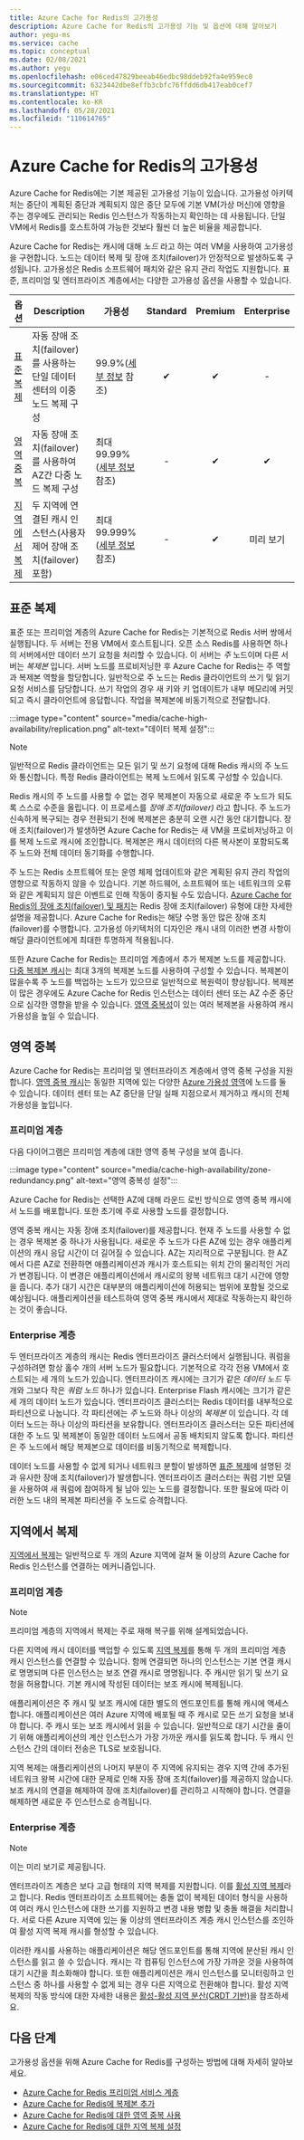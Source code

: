 ```yaml
---
title: Azure Cache for Redis의 고가용성
description: Azure Cache for Redis의 고가용성 기능 및 옵션에 대해 알아보기
author: yegu-ms
ms.service: cache
ms.topic: conceptual
ms.date: 02/08/2021
ms.author: yegu
ms.openlocfilehash: e06ced47829beeab46edbc98ddeb92fa4e959ec0
ms.sourcegitcommit: 6323442dbe8effb3cbfc76ffdd6db417eab0cef7
ms.translationtype: HT
ms.contentlocale: ko-KR
ms.lasthandoff: 05/28/2021
ms.locfileid: "110614765"
---
```

# <a name="high-availability-for-azure-cache-for-redis"></a>Azure Cache for Redis의 고가용성

Azure Cache for Redis에는 기본 제공된 고가용성 기능이 있습니다.  고가용성 아키텍처는 중단이 계획된 중단과 계획되지 않은 중단 모두에 기본 VM(가상 머신)에 영향을 주는 경우에도 관리되는 Redis 인스턴스가 작동하는지 확인하는 데 사용됩니다. 단일 VM에서 Redis를 호스트하여 가능한 것보다 훨씬 더 높은 비율을 제공합니다.

Azure Cache for Redis는 캐시에 대해 *노드* 라고 하는 여러 VM을 사용하여 고가용성을 구현합니다. 노드는 데이터 복제 및 장애 조치(failover)가 안정적으로 발생하도록 구성됩니다. 고가용성은 Redis 소프트웨어 패치와 같은 유지 관리 작업도 지원합니다. 표준, 프리미엄 및 엔터프라이즈 계층에서는 다양한 고가용성 옵션을 사용할 수 있습니다.

| 옵션 | Description | 가용성 | Standard | Premium | Enterprise |
| ------------------- | ------- | ------- | :------: | :---: | :---: |
| [표준 복제](#standard-replication)| 자동 장애 조치(failover)를 사용하는 단일 데이터 센터의 이중 노드 복제 구성 | 99.9%([세부 정보](https://azure.microsoft.com/support/legal/sla/cache/v1_1/) 참조) |✔|✔|-|
| [영역 중복](#zone-redundancy) | 자동 장애 조치(failover)를 사용하여 AZ간 다중 노드 복제 구성 | 최대 99.99%([세부 정보](https://azure.microsoft.com/support/legal/sla/cache/v1_1/) 참조) |-|✔|✔|
| [지역에서 복제](#geo-replication) | 두 지역에 연결된 캐시 인스턴스(사용자 제어 장애 조치(failover) 포함) | 최대 99.999%([세부 정보](https://azure.microsoft.com/support/legal/sla/cache/v1_1/) 참조) |-|✔|미리 보기|

## <a name="standard-replication"></a>표준 복제

표준 또는 프리미엄 계층의 Azure Cache for Redis는 기본적으로 Redis 서버 쌍에서 실행됩니다. 두 서버는 전용 VM에서 호스트됩니다. 오픈 소스 Redis를 사용하면 하나의 서버에서만 데이터 쓰기 요청을 처리할 수 있습니다. 이 서버는 *주* 노드이며 다른 서버는 *복제본* 입니다. 서버 노드를 프로비저닝한 후 Azure Cache for Redis는 주 역할과 복제본 역할을 할당합니다. 일반적으로 주 노드는 Redis 클라이언트의 쓰기 및 읽기 요청 서비스를 담당합니다. 쓰기 작업의 경우 새 키와 키 업데이트가 내부 메모리에 커밋되고 즉시 클라이언트에 응답합니다. 작업을 복제본에 비동기적으로 전달합니다.

:::image type="content" source="media/cache-high-availability/replication.png" alt-text="데이터 복제 설정":::

>[!NOTE]
>일반적으로 Redis 클라이언트는 모든 읽기 및 쓰기 요청에 대해 Redis 캐시의 주 노드와 통신합니다. 특정 Redis 클라이언트는 복제 노드에서 읽도록 구성할 수 있습니다.
>
>

Redis 캐시의 주 노드를 사용할 수 없는 경우 복제본이 자동으로 새로운 주 노드가 되도록 스스로 수준을 올립니다. 이 프로세스를 *장애 조치(failover)* 라고 합니다. 주 노드가 신속하게 복구되는 경우 전환되기 전에 복제본은 충분히 오랜 시간 동안 대기합니다. 장애 조치(failover)가 발생하면 Azure Cache for Redis는 새 VM을 프로비저닝하고 이를 복제 노드로 캐시에 조인합니다. 복제본은 캐시 데이터의 다른 복사본이 포함되도록 주 노드와 전체 데이터 동기화를 수행합니다.

주 노드는 Redis 소프트웨어 또는 운영 체제 업데이트와 같은 계획된 유지 관리 작업의 영향으로 작동하지 않을 수 있습니다. 기본 하드웨어, 소프트웨어 또는 네트워크의 오류와 같은 계획되지 않은 이벤트로 인해 작동이 중지될 수도 있습니다. [Azure Cache for Redis의 장애 조치(failover) 및 패치](cache-failover.md)는 Redis 장애 조치(failover) 유형에 대한 자세한 설명을 제공합니다. Azure Cache for Redis는 해당 수명 동안 많은 장애 조치(failover)를 수행합니다. 고가용성 아키텍처의 디자인은 캐시 내의 이러한 변경 사항이 해당 클라이언트에게 최대한 투명하게 적용됩니다.

또한 Azure Cache for Redis는 프리미엄 계층에서 추가 복제본 노드를 제공합니다. [다중 복제본 캐시](cache-how-to-multi-replicas.md)는 최대 3개의 복제본 노드를 사용하여 구성할 수 있습니다. 복제본이 많을수록 주 노드를 백업하는 노드가 있으므로 일반적으로 복원력이 향상됩니다. 복제본이 많은 경우에도 Azure Cache for Redis 인스턴스는 데이터 센터 또는 AZ 수준 중단으로 심각한 영향을 받을 수 있습니다. [영역 중복성](#zone-redundancy)이 있는 여러 복제본을 사용하여 캐시 가용성을 높일 수 있습니다.

## <a name="zone-redundancy"></a>영역 중복

Azure Cache for Redis는 프리미엄 및 엔터프라이즈 계층에서 영역 중복 구성을 지원합니다. [영역 중복 캐시](cache-how-to-zone-redundancy.md)는 동일한 지역에 있는 다양한 [Azure 가용성 영역](../availability-zones/az-overview.md)에 노드를 둘 수 있습니다. 데이터 센터 또는 AZ 중단을 단일 실패 지점으로서 제거하고 캐시의 전체 가용성을 높입니다.

### <a name="premium-tier"></a>프리미엄 계층

다음 다이어그램은 프리미엄 계층에 대한 영역 중복 구성을 보여 줍니다.

:::image type="content" source="media/cache-high-availability/zone-redundancy.png" alt-text="영역 중복성 설정":::

Azure Cache for Redis는 선택한 AZ에 대해 라운드 로빈 방식으로 영역 중복 캐시에서 노드를 배포합니다. 또한 초기에 주로 사용할 노드를 결정합니다.

영역 중복 캐시는 자동 장애 조치(failover)를 제공합니다. 현재 주 노드를 사용할 수 없는 경우 복제본 중 하나가 사용됩니다. 새로운 주 노드가 다른 AZ에 있는 경우 애플리케이션의 캐시 응답 시간이 더 길어질 수 있습니다. AZ는 지리적으로 구분됩니다. 한 AZ에서 다른 AZ로 전환하면 애플리케이션과 캐시가 호스트되는 위치 간의 물리적인 거리가 변경됩니다. 이 변경은 애플리케이션에서 캐시로의 왕복 네트워크 대기 시간에 영향을 줍니다. 추가 대기 시간은 대부분의 애플리케이션에 허용되는 범위에 포함될 것으로 예상됩니다. 애플리케이션을 테스트하여 영역 중복 캐시에서 제대로 작동하는지 확인하는 것이 좋습니다.

### <a name="enterprise-tiers"></a>Enterprise 계층

두 엔터프라이즈 계층의 캐시는 Redis 엔터프라이즈 클러스터에서 실행됩니다. 쿼럼을 구성하려면 항상 홀수 개의 서버 노드가 필요합니다. 기본적으로 각각 전용 VM에서 호스트되는 세 개의 노드가 있습니다. 엔터프라이즈 캐시에는 크기가 같은 *데이터 노드* 두 개와 그보다 작은 *쿼럼 노드* 하나가 있습니다. Enterprise Flash 캐시에는 크기가 같은 세 개의 데이터 노드가 있습니다. 엔터프라이즈 클러스터는 Redis 데이터를 내부적으로 파티션으로 나눕니다. 각 파티션에는 *주* 노드와 하나 이상의 *복제본* 이 있습니다. 각 데이터 노드는 하나 이상의 파티션을 보유합니다. 엔터프라이즈 클러스터는 모든 파티션에 대한 주 노드 및 복제본이 동일한 데이터 노드에서 공동 배치되지 않도록 합니다. 파티션은 주 노드에서 해당 복제본으로 데이터를 비동기적으로 복제합니다.

데이터 노드를 사용할 수 없게 되거나 네트워크 분할이 발생하면 [표준 복제](#standard-replication)에 설명된 것과 유사한 장애 조치(failover)가 발생합니다. 엔터프라이즈 클러스터는 쿼럼 기반 모델을 사용하여 새 쿼럼에 참여하게 될 남아 있는 노드를 결정합니다. 또한 필요에 따라 이러한 노드 내의 복제본 파티션을 주 노드로 승격합니다.

## <a name="geo-replication"></a>지역에서 복제

[지역에서 복제](cache-how-to-geo-replication.md)는 일반적으로 두 개의 Azure 지역에 걸쳐 둘 이상의 Azure Cache for Redis 인스턴스를 연결하는 메커니즘입니다.

### <a name="premium-tier"></a>프리미엄 계층

>[!NOTE]
>프리미엄 계층의 지역에서 복제는 주로 재해 복구를 위해 설계되었습니다.
>
>

다른 지역에 캐시 데이터를 백업할 수 있도록 [지역 복제](cache-how-to-geo-replication.md)를 통해 두 개의 프리미엄 계층 캐시 인스턴스를 연결할 수 있습니다. 함께 연결되면 하나의 인스턴스는 기본 연결 캐시로 명명되며 다른 인스턴스는 보조 연결 캐시로 명명됩니다. 주 캐시만 읽기 및 쓰기 요청을 허용합니다. 기본 캐시에 작성된 데이터는 보조 캐시에 복제됩니다.

애플리케이션은 주 캐시 및 보조 캐시에 대한 별도의 엔드포인트를 통해 캐시에 액세스합니다. 애플리케이션은 여러 Azure 지역에 배포될 때 주 캐시로 모든 쓰기 요청을 보내야 합니다. 주 캐시 또는 보조 캐시에서 읽을 수 있습니다. 일반적으로 대기 시간을 줄이기 위해 애플리케이션의 계산 인스턴스가 가장 가까운 캐시를 읽도록 합니다. 두 캐시 인스턴스 간의 데이터 전송은 TLS로 보호됩니다.

지역 복제는 애플리케이션의 나머지 부분이 주 지역에 유지되는 경우 지역 간에 추가된 네트워크 왕복 시간에 대한 문제로 인해 자동 장애 조치(failover)를 제공하지 않습니다. 보조 캐시의 연결을 해제하여 장애 조치(failover)를 관리하고 시작해야 합니다. 연결을 해제하면 새로운 주 인스턴스로 승격됩니다.

### <a name="enterprise-tiers"></a>Enterprise 계층

>[!NOTE]
>이는 미리 보기로 제공됩니다.
>
>

엔터프라이즈 계층은 보다 고급 형태의 지역 복제를 지원합니다. 이를 [활성 지역 복제](cache-how-to-active-geo-replication.md)라고 합니다. Redis 엔터프라이즈 소프트웨어는 충돌 없이 복제된 데이터 형식을 사용하여 여러 캐시 인스턴스에 대한 쓰기를 지원하고 변경 내용 병합 및 충돌 해결을 처리합니다. 서로 다른 Azure 지역에 있는 둘 이상의 엔터프라이즈 계층 캐시 인스턴스를 조인하여 활성 지역 복제 캐시를 형성할 수 있습니다. 

이러한 캐시를 사용하는 애플리케이션은 해당 엔드포인트를 통해 지역에 분산된 캐시 인스턴스를 읽고 쓸 수 있습니다. 캐시는 각 컴퓨팅 인스턴스에 가장 가까운 것을 사용하여 대기 시간을 최소화해야 합니다. 또한 애플리케이션은 캐시 인스턴스를 모니터링하고 인스턴스 중 하나를 사용할 수 없게 되는 경우 다른 지역으로 전환해야 합니다. 활성 지역 복제의 작동 방식에 대한 자세한 내용은 [활성-활성 지역 분산(CRDT 기반)](https://redislabs.com/redis-enterprise/technology/active-active-geo-distribution/)을 참조하세요.

## <a name="next-steps"></a>다음 단계

고가용성 옵션을 위해 Azure Cache for Redis를 구성하는 방법에 대해 자세히 알아보세요.

* [Azure Cache for Redis 프리미엄 서비스 계층](cache-overview.md#service-tiers)
* [Azure Cache for Redis에 복제본 추가](cache-how-to-multi-replicas.md)
* [Azure Cache for Redis에 대한 영역 중복 사용](cache-how-to-zone-redundancy.md)
* [Azure Cache for Redis에 대한 지역 복제 설정](cache-how-to-geo-replication.md)
